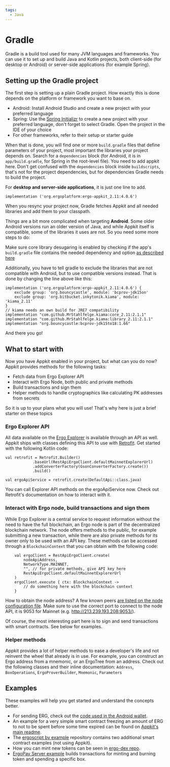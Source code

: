 ```yaml
---
tags:
  - Java
---
```


# Gradle

Gradle is a build tool used for many JVM languages and frameworks. You can use it to set up and build Java and Kotlin projects, both client-side (for desktop or Android) or server-side applications (for example Spring).

## Setting up the Gradle project

The first step is setting up a plain Gradle project. How exactly this is done depends on the platform or framework you want to base on.

* Android: Install Android Studio and create a new project with your preferred language
* Spring: Use the [Spring Initializr](https://start.spring.io/) to create a new project with your preferred language, don't forget to select Gradle. Open the project in the IDE of your choice
* For other frameworks, refer to their setup or starter guide

When that is done, you will find one or more `build.gradle` files that define parameters of your project, most important the libraries your project depends on. Search for a `dependencies` block (for Android, it is in `app/build.gradle`, for Spring in the root-level file). You need to add appkit here. Don't get confused with the `dependencies` block inside `buildscripts`, that's not for the project dependencies, but for dependencies Gradle needs to build the project.

For **desktop and server-side applications**, it is just one line to add.

    implementation ('org.ergoplatform:ergo-appkit_2.11:4.0.6')

When you resync your project now, Gradle fetches Appkit and all needed libraries and add them to your classpath.

Things are a bit more complicated when targeting **Android**. Some older Android versions run an older version of Java, and while Appkit itself is compatible, some of the libraries it uses are not. So you need some more steps to do:

Make sure core library desugaring is enabled by checking if the app's `build.gradle` file contains the needed dependency and option [as described here](https://developer.android.com/studio/write/java8-support#library-desugaring)

Additionally, you have to tell gradle to exclude the libraries that are not compatible with Android, but to use compatible versions instead. That is done by changing the line above like this:

    implementation ('org.ergoplatform:ergo-appkit_2.11:4.0.6') {
        exclude group: 'org.bouncycastle', module: 'bcprov-jdk15on'
        exclude group: 'org.bitbucket.inkytonik.kiama', module: 'kiama_2.11'
    }
    // kiama needs an own build for JRE7 compatibility
    implementation "com.github.MrStahlfelge.kiama:core_2.11:2.1.1"
    implementation "com.github.MrStahlfelge.kiama:library_2.11:2.1.1"
    implementation "org.bouncycastle:bcprov-jdk15to18:1.66"

And there you go!

## What to start with

Now you have Appkit enabled in your project, but what can you do now? Appkit provides methods for the following tasks:

* Fetch data from Ergo Explorer API
* Interact with Ergo Node, both public and private methods
* Build transactions and sign them
* Helper methods to handle cryptographics like calculating PK addresses from secrets

So it is up to your plans what you will use! That's why here is just a brief starter on these topics

### Ergo Explorer API

All data available on the [Ergo Explorer](https://explorer.ergoplatform.com/en/) is available through an API as well. Appkit ships with classes defining this API to use with [Retrofit](https://square.github.io/retrofit/). Get started with the following Kotlin code:

    val retrofit = Retrofit.Builder()
                .baseUrl(RestApiErgoClient.defaultMainnetExplorerUrl)
                .addConverterFactory(GsonConverterFactory.create())
                .build()

    val ergoApiService = retrofit.create(DefaultApi::class.java)

You can call Explorer API methods on the ergoApiService now. Check out Retrofit's documentation on how to interact with it.

### Interact with Ergo node, build transactions and sign them

While Ergo Explorer is a central service to request information without the need to have the full blockchain, an Ergo node is part of the decentralized blockchain network. The node offers methods to the public, for example submitting a new transaction, while there are also private methods for its owner only to be used with an API key. These methods can be accessed through a `BlockchainContext` that you can obtain with the following code:

        val ergoClient = RestApiErgoClient.create(
            nodeApiAddress,
            NetworkType.MAINNET,
            "", // for private methods, give API key here
            RestApiErgoClient.defaultMainnetExplorerUrl
        )
        ergoClient.execute { ctx: BlockchainContext ->
            // do something here with the blockchain context
        }

How to obtain the node address? A few known peers [are listed on the node configuration file](https://github.com/ergoplatform/ergo/blob/e68ce6180b13bffb024cf9e26c7c16a7be70a22c/src/main/resources/mainnet.conf#L43). Make sure to use the correct port to connect to the node API, it is 9053 for Mainnet (e.g. <http://213.239.193.208:9053/>).

Of course, the most interesting part here is to sign and send transactions with smart contracts. See below for examples.

### Helper methods

Appkit provides a lot of helper methods to ease a developer's life and not reinvent the wheel that already is in use. For example, you can construct an Ergo address from a mnemonic, or an ErgoTree from an address. Check out the following classes and their inline documentation: `Address`, `BoxOperations`, `ErgoProverBuilder`, `Mnemonic`, `Parameters`

## Examples

These examples will help you get started and understand the concepts better.

* For sending ERG, check out the [code used in the Android wallet](https://github.com/MrStahlfelge/ergo-wallet-android/blob/0e4e10d5ad18453ca43948514d73255c567fefd1/app/src/main/java/org/ergoplatform/android/ErgoFacade.kt#L86).
* An example for a very simple smart contract freezing an amount of ERG to not to be spent before some time expired can be found on [Appkit's main readme](https://github.com/ergoplatform/ergo-appkit/blob/develop/README.md#using-from-java).
* The [ergoscript by example](https://github.com/ergoplatform/ergoscript-by-example) repository contains two additional smart contract examples (not using Appkit).
* How you can mint new tokens can be seen in [ergo-dex repo](https://github.com/ergoplatform/ergo-dex/blob/50596a92a465f52904b5d8015e8ae0d62e414176/src/main/scala-2.12/org/ergoplatform/dex/commands/IssueTokenCmd.scala).
* [ErgoPay Server example](https://github.com/MrStahlfelge/ergopay-server-example/blob/master/src/main/java/org/ergoplatform/ergopay/ErgoPaySampleController.java) builds transactions for minting and burning token and spending a specific box.
